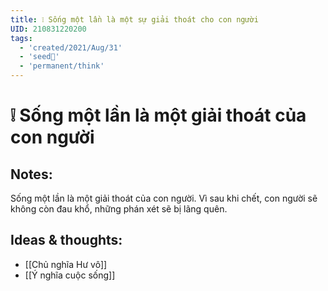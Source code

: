 ```yaml
---
title: ❕ Sống một lần là một sự giải thoát cho con người
UID: 210831220200
tags:
  - 'created/2021/Aug/31'
  - 'seed🥜'
  - 'permanent/think'
---
```

# ❕ Sống một lần là một giải thoát của con người

## Notes:
Sống một lần là một giải thoát của con người. Vì sau khi chết, con người sẽ không còn đau khổ, những phán xét sẽ bị lãng quên.

## Ideas & thoughts:
- [[Chủ nghĩa Hư vô]]
- [[Ý nghĩa cuộc sống]]
